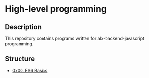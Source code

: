# High-level programming

## Description

This repository contains programs written for alx-backend-javascript programming.

## Structure

- [0x00. ES6 Basics](./0x00-ES6_basic)
